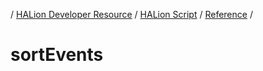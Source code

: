 / [HALion Developer Resource](../..//HALion-Developer-Resource.md) / [HALion Script](./HALion-Script.md) / [Reference](./Reference.md) /

# sortEvents
